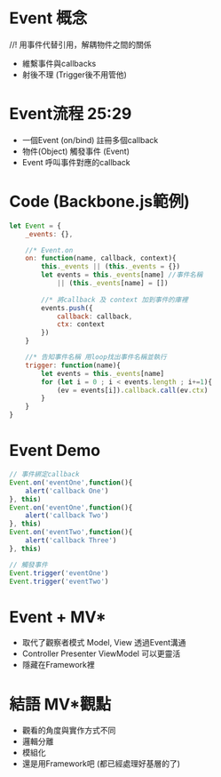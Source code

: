 # Event 概念
//! 用事件代替引用，解耦物件之間的關係
* 維繫事件與callbacks
* 射後不理 (Trigger後不用管他)

# Event流程 25:29

* 一個Event  (on/bind) 註冊多個callback
* 物件(Object) 觸發事件 (Event)
* Event 呼叫事件對應的callback

# Code (Backbone.js範例)

```js
let Event = {
    _events: {},

    //* Event.on    
    on: function(name, callback, context){
        this._events || (this._events = {})
        let events = this._events[name] //事件名稱
            || (this._events[name] = [])
        
        //* 將callback 及 context 加到事件的庫裡
        events.push({
            callback: callback,
            ctx: context
        })
    }

    //* 告知事件名稱 用loop找出事件名稱並執行
    trigger: function(name){
        let events = this._events[name]
        for (let i = 0 ; i < events.length ; i+=1){
            (ev = events[i]).callback.call(ev.ctx)
        }
    }
}
```

# Event Demo
```js
// 事件綁定callback
Event.on('eventOne',function(){
    alert('callback One')
}, this)
Event.on('eventOne',function(){
    alert('callback Two')
}, this)
Event.on('eventTwo',function(){
    alert('callback Three')
}, this)

// 觸發事件
Event.trigger('eventOne')
Event.trigger('eventTwo')
```

# Event + MV*
* 取代了觀察者模式 Model, View 透過Event溝通
* Controller Presenter ViewModel 可以更靈活
* 隱藏在Framework裡

# 結語 MV*觀點
* 觀看的角度與實作方式不同
* 邏輯分離
* 模組化
* 還是用Framework吧 (都已經處理好基層的了)
